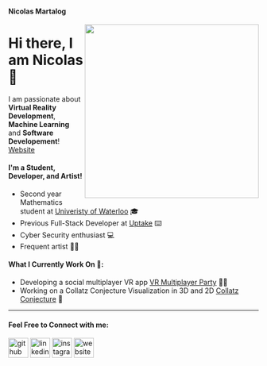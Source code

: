 

<!--
**NicolasMartalog/NicolasMartalog** is a ✨ _special_ ✨ repository because its `README.md` (this file) appears on your GitHub profile.

Here are some ideas to get you started:

- 🔭 I’m currently working on ...
- 🌱 I’m currently learning ...
- 👯 I’m looking to collaborate on ...
- 🤔 I’m looking for help with ...
- 💬 Ask me about ...
- 📫 How to reach me: ...
- 😄 Pronouns: ...
- ⚡ Fun fact: ...
-->

#### Nicolas Martalog 

<img align="right" src="https://external-preview.redd.it/6BSvxrgOVhkMf1LRK4XoRm9-ApnpJpp4kolabjAhIHE.gif?format=png8&s=f75b1ed8d9325d8f133c61f33be020f7f5506dfe" width="350" height="350" />

# Hi there, I am Nicolas 👋

I am passionate about **Virtual Reality Development**, **Machine Learning** and **Software Developement**! [Website](https://nicolasmartalog.github.io/MyWebsite/)

#### I'm a Student, Developer, and Artist!
- Second year Mathematics student at [Univeristy of Waterloo](https://uwaterloo.ca/math/) 🎓
- Previous Full-Stack Developer at [Uptake](https://www.uptake.com/) ⌨️
- Cyber Security enthusiast 💻
- Frequent artist 🧑‍🎨


#### What I Currently Work On 🔭:
- Developing a social multiplayer VR app [VR Multiplayer Party](https://youtu.be/jZcdRyEPjHI) 👨‍💻
- Working on a Collatz Conjecture Visualization in 3D and 2D [Collatz Conjecture](https://en.wikipedia.org/wiki/Collatz_conjecture) 🧮
 
 ---
 
 #### Feel Free to Connect with me:
[<img src='https://cdn.jsdelivr.net/npm/simple-icons@3.0.1/icons/github.svg' alt='github' height='40'>](https://github.com/NicolasMartalog)  [<img src='https://cdn.jsdelivr.net/npm/simple-icons@3.0.1/icons/linkedin.svg' alt='linkedin' height='40'>](https://www.linkedin.com/in/nicolas-martalog/)  [<img src='https://cdn.jsdelivr.net/npm/simple-icons@3.0.1/icons/instagram.svg' alt='instagram' height='40'>](https://www.instagram.com/nicolasmartalog/)  [<img src='https://cdn.jsdelivr.net/npm/simple-icons@3.0.1/icons/icloud.svg' alt='website' height='40'>](https://nicolasmartalog.github.io/MyWebsite/)  
